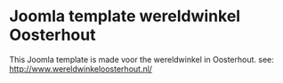 # Joomla template wereldwinkel Oosterhout
This Joomla template is made voor the wereldwinkel in Oosterhout.
see: http://www.wereldwinkeloosterhout.nl/
